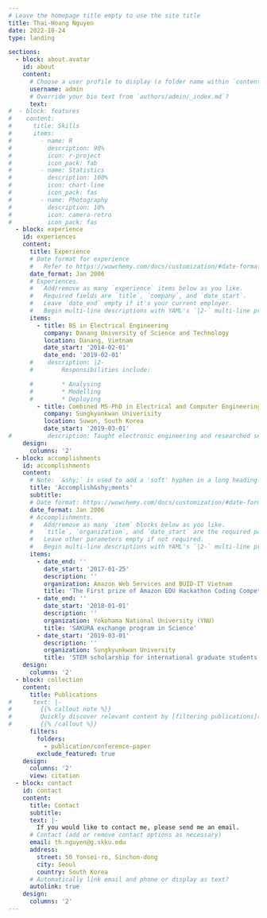 ```yaml
---
# Leave the homepage title empty to use the site title
title: Thai-Hoang Nguyen
date: 2022-10-24
type: landing

sections:
  - block: about.avatar
    id: about
    content:
      # Choose a user profile to display (a folder name within `content/authors/`)
      username: admin
      # Override your bio text from `authors/admin/_index.md`?
      text:
#  - block: features
#    content:
#      title: Skills
#      items:
#        - name: R
#          description: 90%
#          icon: r-project
#          icon_pack: fab
#        - name: Statistics
#          description: 100%
#          icon: chart-line
#          icon_pack: fas
#        - name: Photography
#          description: 10%
#          icon: camera-retro
#          icon_pack: fas
  - block: experience
    id: experiences
    content:
      title: Experience
      # Date format for experience
      #   Refer to https://wowchemy.com/docs/customization/#date-format
      date_format: Jan 2006
      # Experiences.
      #   Add/remove as many `experience` items below as you like.
      #   Required fields are `title`, `company`, and `date_start`.
      #   Leave `date_end` empty if it's your current employer.
      #   Begin multi-line descriptions with YAML's `|2-` multi-line prefix.
      items:
        - title: BS in Electrical Engineering
          company: Danang University of Science and Technology
          location: Danang, Vietnam
          date_start: '2014-02-01'
          date_end: '2019-02-01'
      #    description: |2-
      #        Responsibilities include:

      #        * Analysing
      #        * Modelling
      #        * Deploying
        - title: Combined MS-PhD in Electrical and Computer Engineering
          company: Sungkyunkwan Univerisity
          location: Suwon, South Korea
          date_start: '2019-03-01'
#          description: Taught electronic engineering and researched semiconductor physics.
    design:
      columns: '2'
  - block: accomplishments
    id: accomplishments
    content:
      # Note: `&shy;` is used to add a 'soft' hyphen in a long heading.
      title: 'Accomplish&shy;ments'
      subtitle:
      # Date format: https://wowchemy.com/docs/customization/#date-format
      date_format: Jan 2006
      # Accomplishments.
      #   Add/remove as many `item` blocks below as you like.
      #   `title`, `organization`, and `date_start` are the required parameters.
      #   Leave other parameters empty if not required.
      #   Begin multi-line descriptions with YAML's `|2-` multi-line prefix.
      items:
        - date_end: ''
          date_start: '2017-01-25'
          description: ''
          organization: Amazon Web Services and BUID-IT Vietnam 
          title: 'The First prize of Amazon EDU Hackathon Coding Competition 2017'
        - date_end: ''
          date_start: '2018-01-01'
          description: ''
          organization: Yokohama National University (YNU)
          title: 'SAKURA exchange program in Science'
        - date_start: '2019-03-01'
          description: ''
          organization: Sungkyunkwan University
          title: 'STEM scholarship for international graduate students'
    design:
      columns: '2'
  - block: collection
    content:
      title: Publications
#      text: |-
#        {{% callout note %}}
#        Quickly discover relevant content by [filtering publications](./publication/).
#        {{% /callout %}}
      filters:
        folders:
          - publication/conference-paper
        exclude_featured: true
    design:
      columns: '2'
      view: citation
  - block: contact
    id: contact
    content:
      title: Contact
      subtitle:
      text: |-
        If you would like to contact me, please send me an email.
      # Contact (add or remove contact options as necessary)
      email: th.nguyen@g.skku.edu
      address:
        street: 50 Yonsei-ro, Sinchon-dong
        city: Seoul
        country: South Korea
      # Automatically link email and phone or display as text?
      autolink: true
    design:
      columns: '2'
---
```


